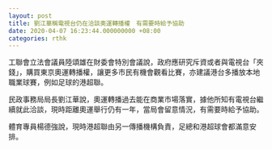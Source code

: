 ```yaml
---
layout: post
title: 劉江華稱電視台仍在洽談奧運轉播權　有需要時給予協助
date: 2020-04-07 16:23:44.000000000 +08:00
categories: rthk
---
```


工聯會立法會議員陸頌雄在財委會特別會議說，政府應研究斥資或者與電視台「夾錢」，購買東京奧運轉播權，讓更多市民有機會觀看比賽，亦建議港台多播放本地職業球賽，例如足球的港超聯。

民政事務局局長劉江華說，奧運轉播過去能在商業市場落實，據他所知有電視台繼續就此洽談，現時距離奧運舉行仍有一年，當局會留意情況，有需要時給予協助。

體育專員楊德強說，現時港超聯由另一傳播機構負責，足總和港超球會都滿意安排。
